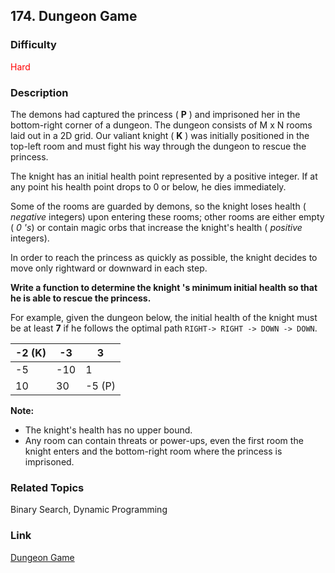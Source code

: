 ## 174. Dungeon Game
### Difficulty

 <font color=red>Hard</font>

### Description

The demons had captured the princess ( **P** ) and imprisoned her in the
bottom-right corner of a dungeon. The dungeon consists of M x N rooms laid out
in a 2D grid. Our valiant knight ( **K** ) was initially positioned in the
top-left room and must fight his way through the dungeon to rescue the
princess.

The knight has an initial health point represented by a positive integer. If
at any point his health point drops to 0 or below, he dies immediately.

Some of the rooms are guarded by demons, so the knight loses health (
_negative_ integers) upon entering these rooms; other rooms are either empty (
_0 's_) or contain magic orbs that increase the knight's health ( _positive_
integers).

In order to reach the princess as quickly as possible, the knight decides to
move only rightward or downward in each step.



**Write a function to determine the knight 's minimum initial health so that
he is able to rescue the princess.**

For example, given the dungeon below, the initial health of the knight must be
at least **7** if he follows the optimal path `RIGHT-> RIGHT -> DOWN -> DOWN`.

-2 (K) | -3 | 3  
---|---|---  
-5 | -10 | 1  
10 | 30 | -5 (P)  
  


**Note:**

  * The knight's health has no upper bound.
  * Any room can contain threats or power-ups, even the first room the knight enters and the bottom-right room where the princess is imprisoned.


### Related Topics

Binary Search, Dynamic Programming


### Link
[Dungeon Game](https://leetcode.com/problems/dungeon-game)

